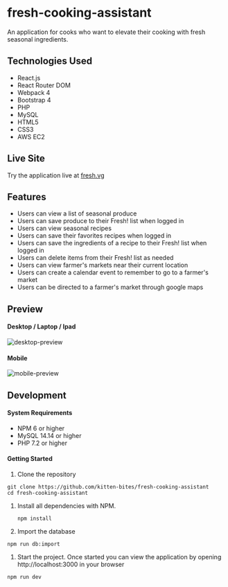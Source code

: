 # fresh-cooking-assistant
An application for cooks who want to elevate their cooking with fresh seasonal ingredients.

## Technologies Used
- React.js
- React Router DOM
- Webpack 4
- Bootstrap 4
- PHP
- MySQL
- HTML5
- CSS3
- AWS EC2

## Live Site

Try the application live at [fresh.vg](https://fresh.vg)

## Features

- Users can view a list of seasonal produce
- Users can save produce to their Fresh! list when logged in
- Users can view seasonal recipes
- Users can save their favorites recipes when logged in
- Users can save the ingredients of a recipe to their Fresh! list when logged in
- Users can delete items from their Fresh! list as needed
- Users can view farmer's markets near their current location
- Users can create a calendar event to remember to go to a farmer's market
- Users can be directed to a farmer's market through google maps

## Preview

#### Desktop / Laptop / Ipad

![desktop-preview](https://user-images.githubusercontent.com/36774670/70952187-5bd2c680-201a-11ea-8f11-281a2d0bc7f5.png)

#### Mobile

![mobile-preview](https://user-images.githubusercontent.com/36774670/70952188-5bd2c680-201a-11ea-98aa-9de95c2a57df.png)

## Development

#### System Requirements

- NPM 6 or higher
- MySQL 14.14 or higher
- PHP 7.2 or higher

#### Getting Started

1. Clone the repository

  ```shell
  git clone https://github.com/kitten-bites/fresh-cooking-assistant
  cd fresh-cooking-assistant
  ```

1. Install all dependencies with NPM.
  
   ```shell
   npm install
   ```
   
1. Import the database

  ```shell
  npm run db:import
  ```

1. Start the project. Once started you can view the application by opening http://localhost:3000 in your browser
  ```shell
  npm run dev
  ```
